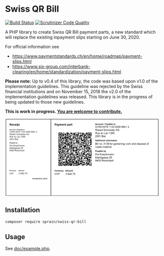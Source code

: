 # Swiss QR Bill

[![Build Status](https://travis-ci.org/sprain/php-swiss-qr-bill.svg?branch=master)](https://travis-ci.org/sprain/php-swiss-qr-bill)
[![Scrutinizer Code Quality](https://scrutinizer-ci.com/g/sprain/php-swiss-qr-bill/badges/quality-score.png?b=master)](https://scrutinizer-ci.com/g/sprain/php-swiss-qr-bill/?branch=master)

A PHP library to create Swiss QR Bill payment parts, a new standard which will replace the existing inpayment slips starting on June 30, 2020.

For official information see
* https://www.paymentstandards.ch/en/home/roadmap/payment-slips.html
* https://www.six-group.com/interbank-clearing/en/home/standardization/payment-slips.html

**Please note:** Up to v0.4 of this library, the code was based upon v1.0 of the implementation guidelines. This guideline was rejected by the Swiss financial institutions and on November 15, 2018 the v2.0 of the implementation guidelines was released. This library is in the progress of being updated to those new guidelines.


**This is work in progress. [You are welcome to contribute.](https://github.com/sprain/php-swiss-qr-bill/issues)**


![Image of Swiss QR Bill example](doc/example-payment-part.png)


## Installation

```
composer require sprain/swiss-qr-bill
```


## Usage
See [doc/example.php](doc/example.php).
